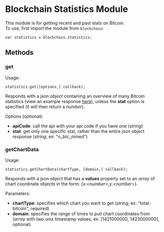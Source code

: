 # Blockchain Statistics Module

This module is for getting recent and past stats on Bitcoin.  
To use, first import the module from `blockchain`:

```
var statistics = blockchain.statistics;
```

## Methods

### get

Usage:

```
statistics.get([options,] callback);
```

Responds with a json *object* containing an overview of many Bitcoin statistics (view an example response [here][stats]), unless the **stat** option is specified (it will then return a *number*).

Options (optional):

* **apiCode**: call the api with your api code if you have one (*string*)
* **stat**: get only one specific stat, rather than the entire json object response (*string*, ex: "n_btc_mined")

### getChartData

Usage:

```
statistics.getChartData(chartType, [domain,] callback);
```

Responds with a json *object* that has a **values** property set to an *array* of chart coordinate objects in the form: {x:<*number*>,y:<*number*>}.

Parameters:

* **chartType**: specifies which chart you want to get (*string*, ex: "total-bitcoin", required)
* **domain**: specifies the range of times to pull chart coordinates from (*array* with two unix timestamp values, ex: [1421000000, 1423000000], optional)



[stats]: https://blockchain.info/api/charts_api